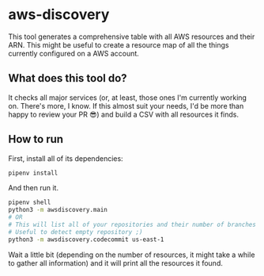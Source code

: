 # aws-discovery

This tool generates a comprehensive table with all AWS resources and their
ARN. This might be useful to create a resource map of all the things currently
configured on a AWS account.

## What does this tool do?

It checks all major services (or, at least, those ones I'm currently working
on. There's more, I know. If this almost suit your needs, I'd be more than
happy to review your PR :sunglasses:) and build a CSV with all resources it
finds.

## How to run

First, install all of its dependencies:

```bash
pipenv install
```

And then run it.

```bash
pipenv shell
python3 -m awsdiscovery.main
# OR
# This will list all of your repositories and their number of branches
# Useful to detect empty repository ;)
python3 -m awsdiscovery.codecommit us-east-1
```

Wait a little bit (depending on the number of resources, it might take a while
to gather all information) and it will print all the resources it found.
